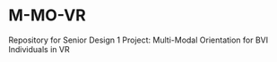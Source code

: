 # M-MO-VR
Repository for Senior Design 1 Project: Multi-Modal Orientation for BVI Individuals in VR
